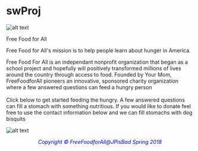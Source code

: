 # swProj
  
![alt text](https://media.discordapp.net/attachments/390386495229263883/436700656129277953/ques1f.jpg?width=1202&height=677)

Free Food for All

Free Food for All's mission is to help people learn about hunger in America.

Free Food For All is an independant nonprofit organization that began as a school project and hopefully will positively transformed millions of lives around the country through access to food. Founded by Your Mom, FreeFoodforAll pioneers an innovative, sponsored charity organization where a few answered questions can feed a hungry person
<br>
<br>
Click below to get started feeding the hungry. A few answered questions can fill a stomach with something nutritious. If you would like to donate feel free to use the contact information below and we can fill stomachs with dog bisquits

![alt text](https://media.discordapp.net/attachments/390386495229263883/436700656129277953/ques1f.jpg?width=1202&height=677)


<p><center><i><font color="blue"> Copyright © FreeFoodforAll@JPisBad Spring 2018</font></i></center></p></div>
